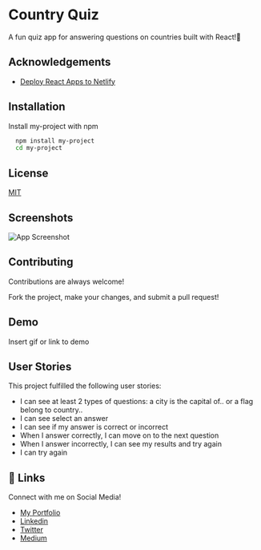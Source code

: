 # Country Quiz

A fun quiz app for answering questions on countries built with React!🤗

## Acknowledgements

 - [Deploy React Apps to Netlify](https://www.netlify.com/blog/2016/07/22/deploy-react-apps-in-less-than-30-seconds/)
 
  
## Installation

Install my-project with npm

```bash
  npm install my-project
  cd my-project
```
    
## License

[MIT](https://choosealicense.com/licenses/mit/)

  
## Screenshots

![App Screenshot](https://via.placeholder.com/468x300?text=App+Screenshot+Here)

  
## Contributing

Contributions are always welcome!

Fork the project, make your changes, and submit a pull request!


  
## Demo

Insert gif or link to demo

  
## User Stories

This project fulfilled the following user stories:

- I can see at least 2 types of questions: a city is the capital of.. or a flag belong to country..
- I can see select an answer
- I can see if my answer is correct or incorrect
- When I answer correctly, I can move on to the next question
- When I answer incorrectly, I can see my results and try again
- I can try again


  
## 🔗 Links

Connect with me on Social Media!

- [My Portfolio](https://olayinkaatobiloye.github.io/portfolio/)
- [Linkedin](https://www.linkedin.com/in/olayinkaatobiloye/)
- [Twitter](https://twitter.com/symplyciel)
- [Medium](https://medium.com/@hiqmatolayinka)

  
